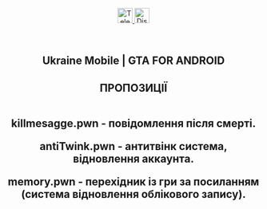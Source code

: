 <p align="center">
  <a href="https://t.me/GrenX_Studio" target="__blank">
    <img src="https://i.imgur.com/qbW4p8Y.png" width="30" height="30" title="Telegram" alt="Telegram">
  </a>
  <a href="https://discordapp.com/users/829645751248355358/" target="__blank">
    <img src="https://i.imgur.com/TFvPWEX.png" width="30" height="30" title="Discord" alt="Discord">
  </a>
</p>

<br/>

  <h2 align="center">
    Ukraine Mobile | GTA FOR ANDROID 
  <h2 align="center"> ПРОПОЗИЦІЇ
<p align="center">
<br/>
  killmesagge.pwn - повідомлення після смерті. 
</p>
  antiTwink.pwn - антитвінк система, відновлення аккаунта. 
  </p>

  memory.pwn - перехідник із гри за посиланням (система відновлення облікового запису). 
  </p
  ---

 
